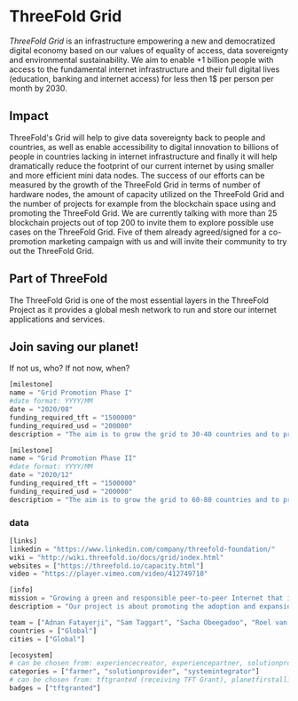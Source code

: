 # ThreeFold Grid

*ThreeFold Grid* is an infrastructure empowering a new and democratized digital economy based on our values of equality of access, data sovereignty and environmental sustainability. We aim to enable +1 billion people with access to the fundamental internet infrastructure and their full digital lives (education, banking and internet access) for less then 1$ per person per month by 2030.

## Impact

ThreeFold's Grid will help to give data sovereignty back to people and countries, as well as enable accessibility to digital innovation to billions of people in countries lacking in internet infrastructure and finally it will help dramatically reduce the footprint of our current internet by using smaller and more efficient mini data nodes. The success of our efforts can be measured by the growth of the ThreeFold Grid in terms of number of hardware nodes, the amount of capacity utilized on the ThreeFold Grid and the number of projects for example from the blockchain space using and promoting the ThreeFold Grid. We are currently talking with more than 25 blockchain projects out of top 200 to invite them to explore possible use cases on the ThreeFold Grid. Five of them already agreed/signed for a co-promotion marketing campaign with us and will invite their community to try out the ThreeFold Grid.

## Part of ThreeFold

The ThreeFold Grid is one of the most essential layers in the ThreeFold Project as it provides a global mesh network to run and store our internet applications and services.

## Join saving our planet!
If not us, who? If not now, when?


```python
[milestone]
name = "Grid Promotion Phase I"
#date format: YYYY/MM 
date = "2020/08"
funding_required_tft = "1500000"
funding_required_usd = "200000"
description = "The aim is to grow the grid to 30-40 countries and to promote ThreeFold developer audiences in the blockchain and cloud space with a minumum of 15 blockchain projects utilizing the grid as well as 15 cloud based intitatives by August 2020"

[milestone]
name = "Grid Promotion Phase II"
#date format: YYYY/MM 
date = "2020/12"
funding_required_tft = "1500000"
funding_required_usd = "200000"
description = "The aim is to grow the grid to 60-80 countries and to promote ThreeFold developer audiences in the blockchain and cloud space with a minumum of 30 blockchain projects utilizing the grid as well as 30 cloud based intitatives by Dec 2020"
```

### data

```python
[links]
linkedin = "https://www.linkedin.com/company/threefold-foundation/"
wiki = "http://wiki.threefold.io/docs/grid/index.html"
websites = ["https://threefold.io/capacity.html"]
video = "https://player.vimeo.com/video/412749710"

[info]
mission = "Growing a green and responsible peer-to-peer Internet that is available everywhere and owned by everyone – across geographical and cultural borders, empowering people to be digitally independent and providing equal chances to learn, partake and succeed."
description = "Our project is about promoting the adoption and expansion of ThreeFold Grid in order to empower a new and democratized digital economy based on our values of equality, autonomy and sustainability.ThreeFold's Grid will help to give data sovereignty back to people and countries, as well as enable accessibility to internet access to billions of people in countries lacking in internet infrastructure, and finally it will help dramatically reduce the footprint of our current internet by using smaller and more efficient mini data nodes, less fiber network, a unique storage algorithm, and more. The ThreeFold Grid is one of the most essential elements of building a new internet as it provides a global network to run and store our internet applications and services.Today we are live with more than 40,000,000 GB of capacity and 15,000 CPU cores across 20+ countries. We have launched the ThreeFold Grid SDK meaning that anyone can begin to utilize the ThreeFold Grid. We are currently talking with more than 25 blockchain projects out of top 200 to invite them to explore possible use cases on the ThreeFold Grid. And we have a number of other partners ready to host or build on top of the ThreeFold Grid. The success of our efforts can be measured by the growth of the ThreeFold Grid in terms of number of hardware nodes, the amount of capacity utilized on the ThreeFold Grid and the number of projects using and promoting the ThreeFold Grid."

team = ["Adnan Fatayerji", "Sam Taggart", "Sacha Obeegadoo", "Roel van Sabben"] 
countries = ["Global"]
cities = ["Global"]

[ecosystem]
# can be chosen from: experiencecreator, experiencepartner, solutionprovider, farmer, systemintegrator
categories = ["farmer", "solutionprovider", "systemintegrator"]
# can be chosen from: tftgranted (receiving TFT Grant), planetfirstalliance (memeber of Planet First Alliance)
badges = ["tftgranted"] 

```
